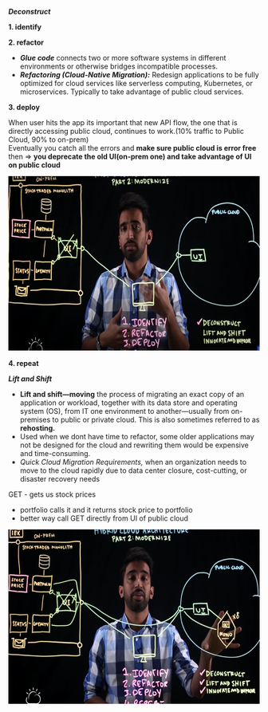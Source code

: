 ***Deconstruct***  

**1. identify**

**2. refactor**  
- ***Glue code*** connects two or more software systems in different environments or otherwise bridges incompatible processes.
- ***Refactoring (Cloud-Native Migration):*** Redesign applications to be fully optimized for cloud services like serverless computing, Kubernetes, or microservices. Typically to take advantage of public cloud services.   

**3. deploy**

When user hits the app its important that new API flow, the one that is directly accessing public cloud, continues to work.(10% traffic to Public Cloud, 90% to on-prem)  
Eventually you catch all the errors and **make sure public cloud is error free** then => **you deprecate the old UI(on-prem one) and take advantage of UI on public cloud**

  
<img src="../Images/Screenshot%202025-02-17%20155109.png" height = 350>

**4. repeat**  

***Lift and Shift***

- **Lift and shift—moving** the process of migrating an exact copy of an application or workload, together with its data store and operating system (OS), from IT one environment to another—usually from on-premises to public or private cloud.
This is also sometimes referred to as **rehosting.**
- Used when we dont have time to refactor, some older applications may not be designed for the cloud and rewriting them would be expensive and time-consuming.
- *Quick Cloud Migration Requirements,* when an organization needs to move to the cloud rapidly due to data center closure, cost-cutting, or disaster recovery needs

GET - gets us stock prices  
- portfolio calls it and it returns stock price to portfolio
- better way call GET directly from UI of public cloud
  
<img src="../Images/Screenshot%202025-02-17%20161551.png" height = 350> 



